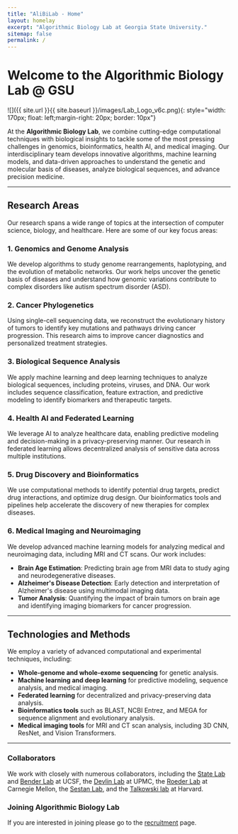 ```yaml
---
title: "AliBiLab - Home"
layout: homelay
excerpt: "Algorithmic Biology Lab at Georgia State University."
sitemap: false
permalink: /
---
```


# Welcome to the Algorithmic Biology Lab @ GSU

![]({{ site.url }}{{ site.baseurl }}/images/Lab_Logo_v6c.png){: style="width: 170px; float: left;margin-right: 20px; border: 10px"}

At the **Algorithmic Biology Lab**, we combine cutting-edge computational techniques with biological insights to tackle some of the most pressing challenges in genomics, bioinformatics, health AI, and medical imaging. Our interdisciplinary team develops innovative algorithms, machine learning models, and data-driven approaches to understand the genetic and molecular basis of diseases, analyze biological sequences, and advance precision medicine.

---

## Research Areas

Our research spans a wide range of topics at the intersection of computer science, biology, and healthcare. Here are some of our key focus areas:

### 1. **Genomics and Genome Analysis**
We develop algorithms to study genome rearrangements, haplotyping, and the evolution of metabolic networks. Our work helps uncover the genetic basis of diseases and understand how genomic variations contribute to complex disorders like autism spectrum disorder (ASD).

### 2. **Cancer Phylogenetics**
Using single-cell sequencing data, we reconstruct the evolutionary history of tumors to identify key mutations and pathways driving cancer progression. This research aims to improve cancer diagnostics and personalized treatment strategies.

### 3. **Biological Sequence Analysis**
We apply machine learning and deep learning techniques to analyze biological sequences, including proteins, viruses, and DNA. Our work includes sequence classification, feature extraction, and predictive modeling to identify biomarkers and therapeutic targets.

### 4. **Health AI and Federated Learning**
We leverage AI to analyze healthcare data, enabling predictive modeling and decision-making in a privacy-preserving manner. Our research in federated learning allows decentralized analysis of sensitive data across multiple institutions.

### 5. **Drug Discovery and Bioinformatics**
We use computational methods to identify potential drug targets, predict drug interactions, and optimize drug design. Our bioinformatics tools and pipelines help accelerate the discovery of new therapies for complex diseases.

### 6. **Medical Imaging and Neuroimaging**
We develop advanced machine learning models for analyzing medical and neuroimaging data, including MRI and CT scans. Our work includes:
- **Brain Age Estimation**: Predicting brain age from MRI data to study aging and neurodegenerative diseases.
- **Alzheimer's Disease Detection**: Early detection and interpretation of Alzheimer's disease using multimodal imaging data.
- **Tumor Analysis**: Quantifying the impact of brain tumors on brain age and identifying imaging biomarkers for cancer progression.

---

## Technologies and Methods

We employ a variety of advanced computational and experimental techniques, including:
- **Whole-genome and whole-exome sequencing** for genetic analysis.
- **Machine learning and deep learning** for predictive modeling, sequence analysis, and medical imaging.
- **Federated learning** for decentralized and privacy-preserving data analysis.
- **Bioinformatics tools** such as BLAST, NCBI Entrez, and MEGA for sequence alignment and evolutionary analysis.
- **Medical imaging tools** for MRI and CT scan analysis, including 3D CNN, ResNet, and Vision Transformers.

---


### Collaborators
We work with closely with numerous collaborators, including the [State Lab](https://www.mstatelab.com/) and [Bender Lab](https://benderlab.ucsf.edu/lab-members) at UCSF, the [Devlin Lab](https://www.psychiatry.pitt.edu/about-us/our-people/faculty/bernie-j-devlin-phd) at UPMC, the [Roeder Lab](http://www.stat.cmu.edu/~roeder/) at Carnegie Mellon, the [Sestan Lab](http://medicine.yale.edu/lab/sestan/index.aspx), and the [Talkowski lab](http://talkowski.mgh.harvard.edu/) at Harvard.

### Joining Algorithmic Biology Lab
If you are interested in joining please go to the [recruitment](recruitment) page.



<!-- 
### Funding
We are grateful for funding from the [National Institute of Mental Health](https://www.nimh.nih.gov/) and the [The Simons Foundation Autism Research Initiative](https://www.sfari.org/), the [Autism Science Foundation](https://autismsciencefoundation.org/), and the [Brain & Behavior Research Foundation](https://www.bbrfoundation.org/).

<figure class="third">
<img src="{{ site.url }}{{ site.baseurl }}/images/logopic/Logo_NIMH.png" style="width: 200px">	<img src="{{ site.url }}{{ site.baseurl }}/images/logopic/Logo_SFARI.png" style="width: 200px">

<img src="{{ site.url }}{{ site.baseurl }}/images/logopic/Logo_ASF.jpeg" style="width: 200px"> <img src="{{ site.url }}{{ site.baseurl }}/images/logopic/Logo_BBRF.png" style="width: 200px">
</figure> -->






